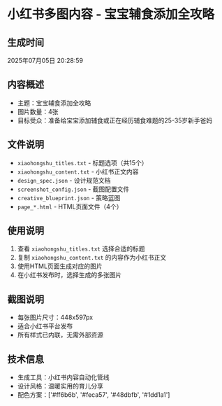 # 小红书多图内容 - 宝宝辅食添加全攻略

## 生成时间
2025年07月05日 20:28:59

## 内容概述
- 主题：宝宝辅食添加全攻略
- 图片数量：4张
- 目标受众：准备给宝宝添加辅食或正在经历辅食难题的25-35岁新手爸妈

## 文件说明
- `xiaohongshu_titles.txt` - 标题选项（共15个）
- `xiaohongshu_content.txt` - 小红书正文内容
- `design_spec.json` - 设计规范文档
- `screenshot_config.json` - 截图配置文件
- `creative_blueprint.json` - 策略蓝图
- `page_*.html` - HTML页面文件（4个）

## 使用说明
1. 查看 `xiaohongshu_titles.txt` 选择合适的标题
2. 复制 `xiaohongshu_content.txt` 的内容作为小红书正文
3. 使用HTML页面生成对应的图片
4. 在小红书发布时，选择生成的多张图片

## 截图说明
- 每张图片尺寸：448x597px
- 适合小红书平台发布
- 所有样式已内联，无需外部资源

## 技术信息
- 生成工具：小红书内容自动化管线
- 设计风格：温暖实用的育儿分享
- 配色方案：['#ff6b6b', '#feca57', '#48dbfb', '#1dd1a1']
